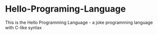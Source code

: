 # Hello-Programing-Language
This is the Hello Programming Language - a joke programming language with C-like syntax
